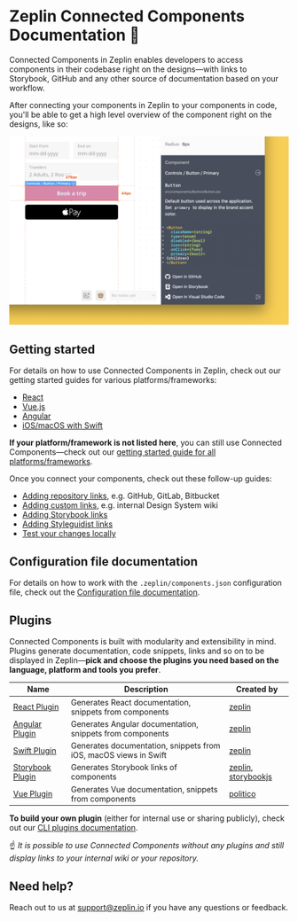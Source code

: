 # Zeplin Connected Components Documentation 🧩

Connected Components in Zeplin enables developers to access components in their codebase right on the designs—with links to Storybook, GitHub and any other source of documentation based on your workflow.

After connecting your components in Zeplin to your components in code, you'll be able to get a high level overview of the component right on the designs, like so:

<img src="img/zeplinConnectedComponent-react.png" alt="Connected component in Zeplin" width="600" />

## Getting started

For details on how to use Connected Components in Zeplin, check out our getting started guides for various platforms/frameworks:

- [React](docs/gettingStarted/REACT.md)
- [Vue.js](docs/gettingStarted/VUE.md)
- [Angular](docs/gettingStarted/ANGULAR.md)
- [iOS/macOS with Swift](docs/gettingStarted/SWIFT.md)

**If your platform/framework is not listed here**, you can still use Connected Components—check out our [getting started guide for all platforms/frameworks](docs/gettingStarted/ALL.md).

Once you connect your components, check out these follow-up guides:

- [Adding repository links](docs/link/REPOSITORY.md), e.g. GitHub, GitLab, Bitbucket
- [Adding custom links](docs/link/CUSTOM.md), e.g. internal Design System wiki
- [Adding Storybook links](docs/link/STORYBOOK.md)
- [Adding Styleguidist links](docs/link/STYLEGUIDIST.md)
- [Test your changes locally](docs/gettingStarted/TEST_LOCALLY.md)

## Configuration file documentation

For details on how to work with the `.zeplin/components.json` configuration file, check out the [Configuration file documentation](/CONFIGURATION_FILE.md).

## Plugins

Connected Components is built with modularity and extensibility in mind. Plugins generate documentation, code snippets, links and so on to be displayed in Zeplin—**pick and choose the plugins you need based on the language, platform and tools you prefer**.

| Name                                                                       | Description                                                      | Created by                                                                         |
|----------------------------------------------------------------------------|------------------------------------------------------------------|------------------------------------------------------------------------------------|
| [React Plugin](https://github.com/zeplin/cli-connect-react-plugin)         | Generates React documentation, snippets from components          | [zeplin](https://github.com/zeplin)                                                |
| [Angular Plugin](https://github.com/zeplin/cli-connect-angular-plugin)     | Generates Angular documentation, snippets from components        | [zeplin](https://github.com/zeplin)                                                |
| [Swift Plugin](https://github.com/zeplin/cli-connect-swift-plugin)         | Generates documentation, snippets from iOS, macOS views in Swift | [zeplin](https://github.com/zeplin)                                                |
| [Storybook Plugin](https://github.com/zeplin/cli-connect-storybook-plugin) | Generates Storybook links of components                          | [zeplin](https://github.com/zeplin), [storybookjs](https://github.com/storybookjs) |
| [Vue Plugin](https://github.com/politico/zeplin-cli-connect-plugin-vue)    | Generates Vue documentation, snippets from components            | [politico](https://github.com/politico)                                            |

**To build your own plugin** (either for internal use or sharing publicly), check out our [CLI plugins documentation](https://github.com/zeplin/cli/blob/master/PLUGIN.md).

☝️ *It is possible to use Connected Components without any plugins and still display links to your internal wiki or your repository.*

## Need help?

Reach out to us at [support@zeplin.io](mailto:support@zeplin.io) if you have any questions or feedback.
